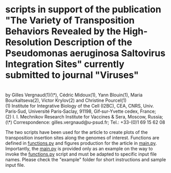 # scripts in support of the publication <br /> "The Variety of Transposition Behaviors Revealed by the High-Resolution Description of the Pseudomonas aeruginosa Saltovirus Integration Sites" currently submitted to journal "Viruses"
<br />
by Gilles Vergnaud(1)(\*), Cédric Midoux(1), Yann Blouin(1), Maria Bourkaltseva(2), Victor Krylov(2) and Christine Pourcel(1)<br />
(1)   Institute for Integrative Biology of the Cell (I2BC), CEA, CNRS, Univ. Paris‐Sud, Université Paris‐Saclay, 91198, Gif‐sur‐Yvette cedex, France;<br />
(2)   I. I. Mechnikov Research Institute for Vaccines & Sera, Moscow, Russia;<br />
(\*)   Correspondence: gilles.vergnaud@u-psud.fr; Tel.: +33-(0)1 69 15 62 08

The two scripts have been used for the article to create plots of the transposition insertion sites along the genomes of interest.
Functions are defined in [functions.py](functions.py) and figures production for the article in [main.py](main.py). Importantly, the [main.py](main.py) is provided only as an example on the way to invoke the [functions.py](functions.py) script and must be adapted to specific input file names.
Please check the "example" folder for short instructions and sample input file. 



